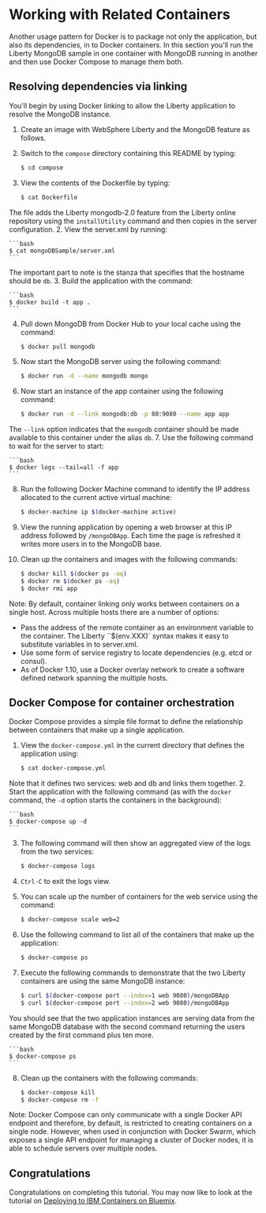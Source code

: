 # Working with Related Containers

Another usage pattern for Docker is to package not only the application, but also its dependencies, in to Docker containers. In this section you'll run the Liberty MongoDB sample in one container with MongoDB running in another and then use Docker Compose to manage them both.

## Resolving dependencies via linking
You'll begin by using Docker linking to allow the Liberty application to resolve the MongoDB instance.

1. Create an image with WebSphere Liberty and the MongoDB feature as follows.
 1. Switch to the `compose` directory containing this README by typing:

    ```bash
    $ cd compose
    ```
 2. View the contents of the Dockerfile by typing:

    ```bash
    $ cat Dockerfile
    ```
The file adds the Liberty mongodb-2.0 feature from the Liberty online repository using the `installUtility` command and then copies in the server configuration.
2. View the server.xml by running:

    ```bash
    $ cat mongoDBSample/server.xml
    ```
The important part to note is the <mongo> stanza that specifies that the hostname should be `db`.
3. Build the application with the command:

    ```bash
    $ docker build -t app .
    ```
4. Pull down MongoDB from Docker Hub to your local cache using the command:

    ```bash
    $ docker pull mongodb
    ```
5. Now start the MongoDB server using the following command:

    ```bash
    $ docker run -d --name mongodb mongo
    ```
6. Now start an instance of the app container using the following command:

    ```bash
    $ docker run -d --link mongodb:db -p 80:9080 --name app app
    ```
The `--link` option indicates that the `mongodb` container should be made available to this container under the alias `db`.
7. Use the following command to wait for the server to start:

    ```bash
    $ docker logs --tail=all -f app
    ```

8. Run the following Docker Machine command to identify the IP address allocated to the current active virtual machine:

    ```bash
    $ docker-machine ip $(docker-machine active)
    ```
9. View the running application by opening a web browser at this IP address followed by `/mongoDBApp`. Each time the page is refreshed it writes more users in to the MongoDB base.

10. Clean up the containers and images with the following commands:

    ```bash
    $ docker kill $(docker ps -aq)
    $ docker rm $(docker ps -aq)
    $ docker rmi app
    ```

Note: By default, container linking only works between containers on a single host. Across multiple hosts there are a number of options:
  * Pass the address of the remote container as an environment variable to the container. The Liberty ``$(env.XXX)` syntax makes it easy to substitute variables in to server.xml.
  * Use some form of service registry to locate dependencies (e.g. etcd or consul).
  * As of Docker 1.10, use a Docker overlay network to create a software defined network spanning the multiple hosts.

## Docker Compose for container orchestration
Docker Compose provides a simple file format to define the relationship between containers that make up a single application.

1. View the `docker-compose.yml` in the current directory that defines the application using:

    ```bash
    $ cat docker-compose.yml
    ```
Note that it defines two services: web and db and links them together.
2. Start the application with the following command (as with the `docker` command, the `-d` option starts the containers in the background):

    ```bash
    $ docker-compose up -d
    ```
3. The following command will then show an aggregated view of the logs from the two services:

    ```bash
    $ docker-compose logs
    ```
4. `Ctrl-C` to exit the logs view.
5. You can scale up the number of containers for the web service using the command:

    ```bash
    $ docker-compose scale web=2
    ```
6. Use the following command to list all of the containers that make up the application:

    ```bash
    $ docker-compose ps
    ```
7. Execute the following commands to demonstrate that the two Liberty containers are using the same MongoDB instance:

    ```bash
    $ curl $(docker-compose port --index=1 web 9080)/mongoDBApp
    $ curl $(docker-compose port --index=2 web 9080)/mongoDBApp
    ```
You should see that the two application instances are serving data from the same MongoDB database with the second command returning the users created by the first command plus ten more.

    ```bash
    $ docker-compose ps
    ```
8. Clean up the containers with the following commands:

    ```bash
    $ docker-compose kill
    $ docker-compose rm -f
    ```

Note: Docker Compose can only communicate with a single Docker API endpoint and therefore, by default, is restricted to creating containers on a single node. However, when used in conjunction with Docker Swarm, which exposes a single API endpoint for managing a cluster of Docker nodes, it is able to schedule servers over multiple nodes.

## Congratulations

Congratulations on completing this tutorial. You may now like to look at the tutorial on [Deploying to IBM Containers on Bluemix](../bluemix).
